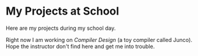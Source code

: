 My Projects at School
====================

Here are my projects during my school day.

Right now I am working on _Compiler Design_ (a toy compiler called
Junco). Hope the instructor don't find here and get me into trouble.
